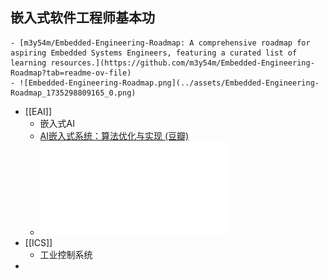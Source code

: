 ## 嵌入式软件工程师基本功
	- [m3y54m/Embedded-Engineering-Roadmap: A comprehensive roadmap for aspiring Embedded Systems Engineers, featuring a curated list of learning resources.](https://github.com/m3y54m/Embedded-Engineering-Roadmap?tab=readme-ov-file)
	- ![Embedded-Engineering-Roadmap.png](../assets/Embedded-Engineering-Roadmap_1735298809165_0.png)
- [[EAI]]
	- 嵌入式AI
	- [AI嵌入式系统：算法优化与实现 (豆瓣) ](https://book.douban.com/subject/35680669/)
	- ![AI嵌入式系统 算法优化与实现 (应忍冬刘佩林) (Z-Library).pdf](../assets/AI嵌入式系统_算法优化与实现_(应忍冬刘佩林)_(Z-Library)_1728896874018_0.pdf)
- [[ICS]]
	- 工业控制系统
-